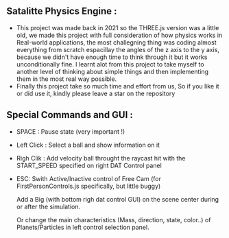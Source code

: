 
## Satalitte Physics Engine :
- This project was made back in 2021 so the THREE.js version was a little old, we made this project with full consideration of   how physics works in Real-world applications, the most challegning thing was coding almost everything from scratch espacillay the angles of the z axis to the y axis, because we didn't have enough time to think through it but it works unconditionally fine. I learnt alot from this project to take myself to another level of thinking about simple things and then implementing them in the most real way possible.
- Finally this project take so much time and effort from us, So if you like it or did use it, kindly please leave a star on the repository

## Special Commands and GUI : 
- SPACE : Pause state (very important !)
- Left Click : Select a ball and show information on it
- Righ Clik : Add velocity ball throught the raycast hit with the START_SPEED specified on right DAT Control panel
- ESC: Swith Active/Inactive control of Free Cam (for FirstPersonControls.js specifically, but little buggy)

    Add a Big  (with bottom righ dat control GUI) on the scene center during or after the simulation. 

    Or change the main characteristics (Mass, direction, state, color..) of Planets/Particles in left control selection panel. 





